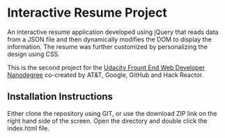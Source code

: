 ﻿# Interactive Resume Project
An interactive resume application developed using jQuery that reads data from a JSON file and then dynamically modifies the DOM to display the information. The resume was further customized by personalizing the design using CSS.

This is the second project for the [Udacity Frount End Web Developer Nanodegree](https://www.udacity.com/course/front-end-web-developer-nanodegree--nd001) co-created by AT&T, Google, GitHub and Hack Reactor.

## Installation Instructions
Either clone the repository using GIT, or use the download ZIP link on the right hand side of the screen. Open the directory and double click the index.html file.